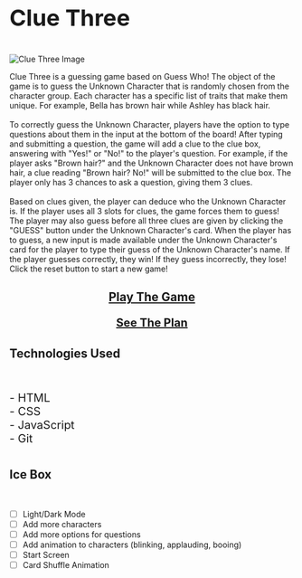 

# <p style="font-size: 40px;">Clue Three</p>

![Clue Three Image](https://placeholder.png "Clue Three")

<p>Clue Three is a guessing game based on Guess Who! The object of the game is to guess the Unknown Character that is randomly chosen from the character group. Each character has a specific list of traits that make them unique. For example, Bella has brown hair while Ashley has black hair. <br><br> To correctly guess the Unknown Character, players have the option to type questions about them in the input at the bottom of the board! After typing and submitting a question, the game will add a clue to the clue box, answering with "Yes!" or "No!" to the player's question. For example, if the player asks "Brown hair?" and the Unknown Character does not have brown hair, a clue reading "Brown hair? No!"
will be submitted to the clue box. The player only has 3 chances to ask a question, giving them 3 clues. <br></br>Based on clues given, the player can deduce who the Unknown Character is. If the player uses all 3 slots for clues, the game forces them to guess! The player may also guess before all three clues are given by clicking the "GUESS" button under the Unknown Character's card. When the player has to guess, a new input is made available under the Unknown Character's card for the player to type their guess of the Unknown Character's name. If the player guesses correctly, they win! If they guess incorrectly, they lose!
Click the reset button to start a new game!</p>


## <p style= "text-align: center;"> [Play The Game](https://clue-three.netlify.app/)</p> <p style= "text-align: center; font-size: 20px"> [See The Plan](https://whimsical.com/clue-three-6Fkfci9RQqqTUBW7xp9SZx@VsSo8s35WwNYV5SvbVYexA)</p>

## Technologies Used

<br>
<p style="font-size: 20px;">
- HTML
<br>
- CSS
<br>
- JavaScript
<br>
- Git
<p>

#
## Ice Box

<br>

- [ ] Light/Dark Mode
- [ ] Add more characters
- [ ] Add more options for questions
- [ ] Add animation to characters (blinking, applauding, booing)
- [ ] Start Screen
- [ ] Card Shuffle Animation
